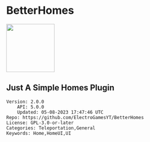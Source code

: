 # BetterHomes
<img src="https://raw.githubusercontent.com/ElectroGamesYT/BetterHomes/a3edc98c175008a2b2f91a6aad6e4a5861c5e4a6/icon.png" width="128" height="128" />

## Just A Simple Homes Plugin
```properties
Version: 2.0.0
    API: 5.0.0
    Updated: 05-08-2023 17:47:46 UTC
Repo: https://github.com/ElectroGamesYT/BetterHomes
License: GPL-3.0-or-later
Categories: Teleportation,General
Keywords: Home,HomeUI,UI
```